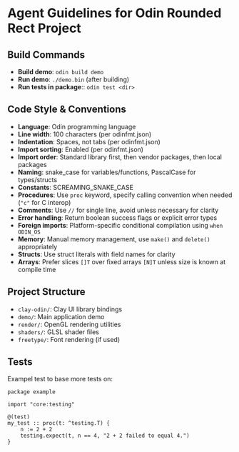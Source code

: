 # Agent Guidelines for Odin Rounded Rect Project

## Build Commands
- **Build demo**: `odin build demo`
- **Run demo**: `./demo.bin` (after building)
- **Run tests in package**:: `odin test <dir>`

## Code Style & Conventions
- **Language**: Odin programming language
- **Line width**: 100 characters (per odinfmt.json)
- **Indentation**: Spaces, not tabs (per odinfmt.json)
- **Import sorting**: Enabled (per odinfmt.json)
- **Import order**: Standard library first, then vendor packages, then local packages
- **Naming**: snake_case for variables/functions, PascalCase for types/structs
- **Constants**: SCREAMING_SNAKE_CASE
- **Procedures**: Use `proc` keyword, specify calling convention when needed (`"c"` for C interop)
- **Comments**: Use `//` for single line, avoid unless necessary for clarity
- **Error handling**: Return boolean success flags or explicit error types
- **Foreign imports**: Platform-specific conditional compilation using `when ODIN_OS`
- **Memory**: Manual memory management, use `make()` and `delete()` appropriately
- **Structs**: Use struct literals with field names for clarity
- **Arrays**: Prefer slices `[]T` over fixed arrays `[N]T` unless size is known at compile time

## Project Structure
- `clay-odin/`: Clay UI library bindings
- `demo/`: Main application demo
- `render/`: OpenGL rendering utilities
- `shaders/`: GLSL shader files
- `freetype/`: Font rendering (if used)

## Tests
Exampel test to base more tests on:
```odin
package example

import "core:testing"

@(test)
my_test :: proc(t: ^testing.T) {
    n := 2 + 2
    testing.expect(t, n == 4, "2 + 2 failed to equal 4.")
}
```

